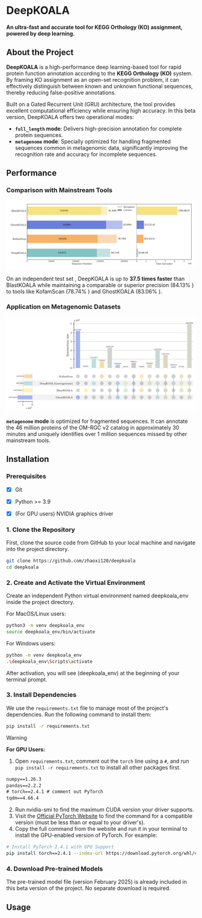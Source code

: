 # DeepKOALA
**An ultra-fast and accurate tool for KEGG Orthology (KO) assignment, powered by deep learning.**


## About the Project
**DeepKOALA** is a high-performance deep learning-based tool for rapid protein function annotation according to the **KEGG Orthology (KO)** system. By framing KO assignment as an open-set recognition problem, it can effectively distinguish between known and unknown functional sequences, thereby reducing false-positive annotations.

Built on a Gated Recurrent Unit (GRU) architecture, the tool provides excellent computational efficiency while ensuring high accuracy. In this beta version, DeepKOALA offers two operational modes:

* **`full_length` mode**: Delivers high-precision annotation for complete protein sequences.
* **`metagenome` mode**: Specially optimized for handling fragmented sequences common in metagenomic data, significantly improving the recognition rate and accuracy for incomplete sequences.



## Performance

### Comparison with Mainstream Tools

![image](https://github.com/zhaoxi120/deepkoala/blob/main/figures/comparison_with_traditional_tools.png)

On an independent test set , DeepKOALA is up to **37.5 times faster** than BlastKOALA while maintaining a comparable or superior precision (84.13% ) to tools like KofamScan (78.74% ) and GhostKOALA (83.06% ).

### Application on Metagenomic Datasets

![image](https://github.com/zhaoxi120/deepkoala/blob/main/figures/comparison_metagenome.png)

**`metagenome` mode** is optimized for fragmented sequences. It can annotate the 46 million proteins of the OM-RGC v2 catalog in approximately 30 minutes and uniquely identifies over 1 million sequences missed by other mainstream tools.




## Installation

### Prerequisites
- [x] Git
- [x] Python >= 3.9
- [x] (For GPU users) NVIDIA graphics driver


### 1. Clone the Repository

First, clone the source code from GitHub to your local machine and navigate into the project directory.

```bash
git clone https://github.com/zhaoxi120/deepkoala
cd deepkoala
```

### 2. Create and Activate the Virtual Environment

Create an independent Python virtual environment named deepkoala_env inside the project directory.

For MacOS/Linux users:
```bash
python3 -m venv deepkoala_env
source deepkoala_env/bin/activate
```

For Windows users:
```bash
python -m venv deepkoala_env
.\deepkoala_env\Scripts\activate
```

After activation, you will see (deepkoala_env) at the beginning of your terminal prompt.


### 3. Install Dependencies

We use the `requirements.txt` file to manage most of the project's dependencies. Run the following command to install them:
```bash
pip install -r requirements.txt
```

> [!WARNING]
> **For GPU Users:**
> 1. Open `requirements.txt`, comment out the `torch` line using a `#`, and run `pip install -r requirements.txt` to install all other packages first.
> ```txt
> numpy==1.26.3
> pandas==2.2.2
> # torch==2.4.1 # comment out PyTorch
> tqdm==4.66.4
> ```
> 2. Run nvidia-smi to find the maximum CUDA version your driver supports.
> 3. Visit the [Official PyTorch Website](https://pytorch.org/) to find the command for a compatible version (must be less than or equal to your driver's).
> 4. Copy the full command from the website and run it in your terminal to install the GPU-enabled version of PyTorch. For example:
> ```bash
> # Install PyTorch 2.4.1 with GPU Support
> pip install torch==2.4.1 --index-url https://download.pytorch.org/whl/cu121
> ```

### 4. Download Pre-trained Models

The pre-trained model file (version February 2025)  is already included in this beta version of the project. No separate download is required.


## Usage
